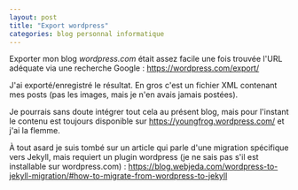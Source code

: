 ```yaml
---
layout: post
title: "Export wordpress"
categories: blog personnal informatique
---
```


Exporter mon blog *wordpress.com* était assez facile une fois trouvée l'URL adéquate
via une recherche Google : <https://wordpress.com/export/>

J'ai exporté/enregistré le résultat. En gros c'est un fichier XML contenant mes
posts (pas les images, mais je n'en avais jamais postées).

Je pourrais sans doute intégrer tout cela au présent blog, mais pour l'instant
le contenu est toujours disponible sur <https://youngfrog.wordpress.com/> et
j'ai la flemme.

À tout asard je suis tombé sur un article qui parle d'une migration spécifique vers Jekyll, mais requiert un plugin wordpress (je ne sais pas s'il est installable sur wordpress.com) :
<https://blog.webjeda.com/wordpress-to-jekyll-migration/#how-to-migrate-from-wordpress-to-jekyll>

